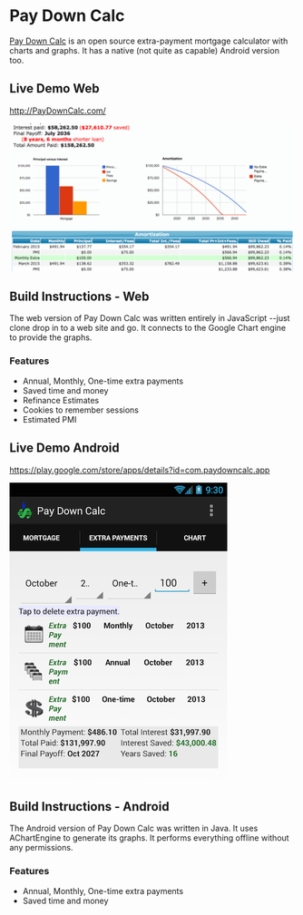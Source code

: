 # Pay Down Calc
[Pay Down Calc](http://paydowncalc.com)
 is an open source extra-payment mortgage calculator with charts and graphs. It has a native (not quite as capable) Android version too.

## Live Demo Web
http://PayDownCalc.com/

![Pay Down Calc screenshot for web](paydowncalcscreenshot.png)

## Build Instructions - Web

The web version of Pay Down Calc was written entirely in JavaScript --just clone drop in to a web site and go. It connects to the Google Chart engine to provide the graphs.


### Features

- Annual, Monthly, One-time extra payments
- Saved time and money
- Refinance Estimates
- Cookies to remember sessions
- Estimated PMI

## Live Demo Android
https://play.google.com/store/apps/details?id=com.paydowncalc.app



![screenshot for Android](nexus4screenshot2.png)


## Build Instructions - Android

The Android version of Pay Down Calc was written in Java. It uses AChartEngine to generate its graphs. It performs everything offline without any permissions.

### Features

- Annual, Monthly, One-time extra payments
- Saved time and money
